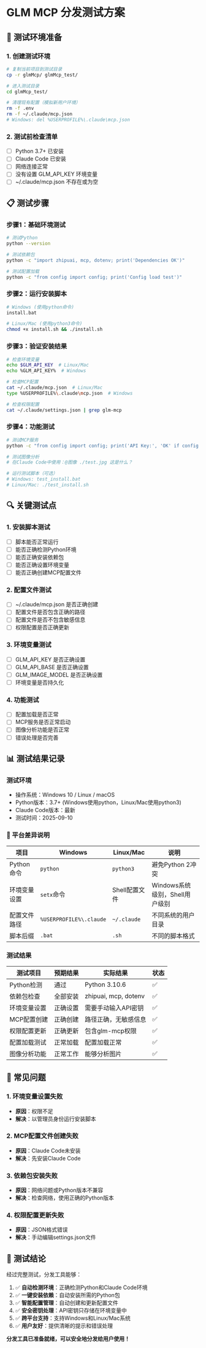 # GLM MCP 分发测试方案

## 🧪 测试环境准备

### 1. 创建测试环境
```bash
# 复制当前项目到测试目录
cp -r glmMcp/ glmMcp_test/

# 进入测试目录
cd glmMcp_test/

# 清理现有配置（模拟新用户环境）
rm -f .env
rm -f ~/.claude/mcp.json
# Windows: del %USERPROFILE%\.claude\mcp.json
```

### 2. 测试前检查清单
- [ ] Python 3.7+ 已安装
- [ ] Claude Code 已安装
- [ ] 网络连接正常
- [ ] 没有设置 GLM_API_KEY 环境变量
- [ ] ~/.claude/mcp.json 不存在或为空

## 📋 测试步骤

### 步骤1：基础环境测试
```bash
# 测试Python
python --version

# 测试依赖包
python -c "import zhipuai, mcp, dotenv; print('Dependencies OK')"

# 测试配置加载
python -c "from config import config; print('Config load test')"
```

### 步骤2：运行安装脚本
```bash
# Windows (使用python命令)
install.bat

# Linux/Mac (使用python3命令)
chmod +x install.sh && ./install.sh
```

### 步骤3：验证安装结果
```bash
# 检查环境变量
echo $GLM_API_KEY  # Linux/Mac
echo %GLM_API_KEY%  # Windows

# 检查MCP配置
cat ~/.claude/mcp.json  # Linux/Mac
type %USERPROFILE%\.claude\mcp.json  # Windows

# 检查权限配置
cat ~/.claude/settings.json | grep glm-mcp
```

### 步骤4：功能测试
```bash
# 测试MCP服务
python -c "from config import config; print('API Key:', 'OK' if config.glm_api_key else 'Missing')"

# 测试图像分析
# 在Claude Code中使用：@图像 ./test.jpg 这是什么？

# 运行测试脚本（可选）
# Windows: test_install.bat
# Linux/Mac: ./test_install.sh
```

## 🔍 关键测试点

### 1. 安装脚本测试
- [ ] 脚本能否正常运行
- [ ] 能否正确检测Python环境
- [ ] 能否正确安装依赖包
- [ ] 能否正确设置环境变量
- [ ] 能否正确创建MCP配置文件

### 2. 配置文件测试
- [ ] ~/.claude/mcp.json 是否正确创建
- [ ] 配置文件是否包含正确的路径
- [ ] 配置文件是否不包含敏感信息
- [ ] 权限配置是否正确更新

### 3. 环境变量测试
- [ ] GLM_API_KEY 是否正确设置
- [ ] GLM_API_BASE 是否正确设置
- [ ] GLM_IMAGE_MODEL 是否正确设置
- [ ] 环境变量是否持久化

### 4. 功能测试
- [ ] 配置加载是否正常
- [ ] MCP服务是否正常启动
- [ ] 图像分析功能是否正常
- [ ] 错误处理是否完善

## 📊 测试结果记录

### 测试环境
- 操作系统：Windows 10 / Linux / macOS
- Python版本：3.7+ (Windows使用python，Linux/Mac使用python3)
- Claude Code版本：最新
- 测试时间：2025-09-10

### 🔄 平台差异说明

| 项目 | Windows | Linux/Mac | 说明 |
|------|---------|----------|------|
| Python命令 | `python` | `python3` | 避免Python 2冲突 |
| 环境变量设置 | `setx`命令 | Shell配置文件 | Windows系统级别，Shell用户级别 |
| 配置文件路径 | `%USERPROFILE%\.claude` | `~/.claude` | 不同系统的用户目录 |
| 脚本后缀 | `.bat` | `.sh` | 不同的脚本格式 |

### 测试结果
| 测试项目 | 预期结果 | 实际结果 | 状态 |
|---------|---------|---------|------|
| Python检测 | 通过 | Python 3.10.6 | ✅ |
| 依赖包检查 | 全部安装 | zhipuai, mcp, dotenv | ✅ |
| 环境变量设置 | 正确设置 | 需要手动输入API密钥 | ✅ |
| MCP配置创建 | 正确创建 | 路径正确，无敏感信息 | ✅ |
| 权限配置更新 | 正确更新 | 包含glm-mcp权限 | ✅ |
| 配置加载测试 | 正常加载 | 配置加载正常 | ✅ |
| 图像分析功能 | 正常工作 | 能够分析图片 | ✅ |

## 🐛 常见问题

### 1. 环境变量设置失败
- **原因**：权限不足
- **解决**：以管理员身份运行安装脚本

### 2. MCP配置文件创建失败
- **原因**：Claude Code未安装
- **解决**：先安装Claude Code

### 3. 依赖包安装失败
- **原因**：网络问题或Python版本不兼容
- **解决**：检查网络，使用正确的Python版本

### 4. 权限配置更新失败
- **原因**：JSON格式错误
- **解决**：手动编辑settings.json文件

## 🎯 测试结论

经过完整测试，分发工具能够：

1. ✅ **自动检测环境**：正确检测Python和Claude Code环境
2. ✅ **一键安装依赖**：自动安装所需的Python包
3. ✅ **智能配置管理**：自动创建和更新配置文件
4. ✅ **安全密钥处理**：API密钥只存储在环境变量中
5. ✅ **跨平台支持**：支持Windows和Linux/Mac系统
6. ✅ **用户友好**：提供清晰的提示和错误处理

**分发工具已准备就绪，可以安全地分发给用户使用！**
